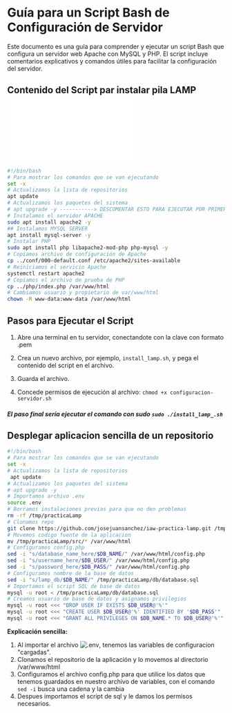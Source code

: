 # Guía para un Script Bash de Configuración de Servidor

Este documento es una guía para comprender y ejecutar un script Bash que configura un servidor web Apache con MySQL y PHP. El script incluye comentarios explicativos y comandos útiles para facilitar la configuración del servidor.

## Contenido del Script par instalar pila LAMP ![ENLACE](../practica-01-02-daw/scripts/install_lamp_.sh)

```bash
#!/bin/bash
# Para mostrar los comandos que se van ejecutando
set -x
# Actualizamos la lista de repositorios
apt update
# Actualizamos los paquetes del sistema
# apt upgrade -y -----------> DESCOMENTAR ESTO PARA EJECUTAR POR PRIMERA VEZ, LA "-Y" ES PARA RESPONDER YES A TODAS LAS PREGUNTAS
# Instalamos el servidor APACHE
sudo apt install apache2 -y
## Instalamos MYSQL SERVER
apt install mysql-server -y
# Instalar PHP 
sudo apt install php libapache2-mod-php php-mysql -y
# Copiamos archivo de configuración de Apache
cp ../conf/000-default.conf /etc/apache2/sites-available
# Reiniciamos el servicio Apache
systemctl restart apache2
# Copiamos el archivo de prueba de PHP
cp ../php/index.php /var/www/html
# Cambiamos usuario y propietario de var/www/html
chown -R www-data:www-data /var/www/html
```

## Pasos para Ejecutar el Script

1. Abre una terminal en tu servidor, conectandote con la clave con formato .pem

2. Crea un nuevo archivo, por ejemplo, `install_lamp.sh`, y pega el contenido del script en el archivo.

3. Guarda el archivo.

4. Concede permisos de ejecución al archivo: ```chmod +x configuracion-servidor.sh```

##### El paso final sería ejecutar el comando con sudo ```sudo ./install_lamp_.sh```

##  Desplegar aplicacion sencilla de un repositorio

```bash
#!/bin/bash
# Para mostrar los comandos que se van ejecutando
set -x
# Actualizamos la lista de repositorios
 apt update
# Actualizamos los paquetes del sistema
# apt upgrade -y
# Importamos archivo .env
source .env
# Borramos instalaciones previas para que no den problemas
rm -rf /tmp/practicaLamp
# Clonamos repo
git clone https://github.com/josejuansanchez/iaw-practica-lamp.git /tmp/practicaLamp
# Movemos codigo fuente de la aplicacion
mv /tmp/practicaLamp/src/* /var/www/html
# Configuramos config.php
sed -i "s/database_name_here/$DB_NAME/" /var/www/html/config.php
sed -i "s/username_here/$DB_USER/" /var/www/html/config.php
sed -i "s/password_here/$DB_PASS/" /var/www/html/config.php
# Configuramos nombre de la base de datos
sed -i "s/lamp_db/$DB_NAME/" /tmp/practicaLamp/db/database.sql 
# Importamos el script SQL de base de datos
mysql -u root < /tmp/practicaLamp/db/database.sql
# Creamos usuario de base de datos y asignamos privilegios
mysql -u root <<< "DROP USER IF EXISTS $DB_USER@'%'"
mysql -u root <<< "CREATE USER $DB_USER@'%' IDENTIFIED BY '$DB_PASS'"
mysql -u root <<< "GRANT ALL PRIVILEGES ON $DB_NAME.* TO $DB_USER@'%'"
```
__Explicación sencilla:__
1. Al importar el archivo ![.env](../practica-01-02-daw/scripts), tenemos las variables de configuracion "cargadas".
2. Clonamos el repositorio de la aplicación y lo movemos al directorio /var/www/html
3. Configuramos el archivo config.php para que utilice los datos que tenemos guardados en nuestro archivo de variables, con el comando ```sed -i``` busca una cadena y la cambia
4. Despues importamos el script de sql y le damos los permisos necesarios.

